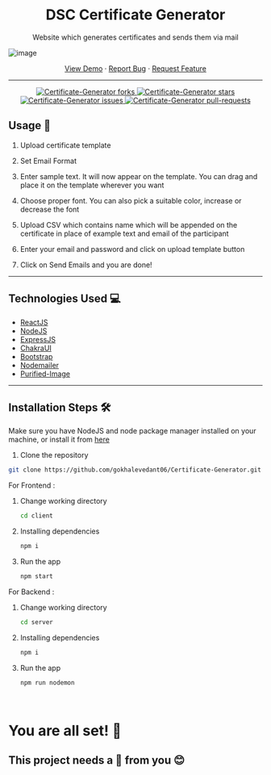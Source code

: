 <!-- title -->
<div align="center">
<h1> DSC Certificate Generator </h1>
</div>

<!-- description -->
<div>
<p align="center">Website which generates certificates and sends them via mail
</p>
</div>

![image](https://user-images.githubusercontent.com/79954118/177935151-93bc47e1-2ba4-4866-9563-cd6ba09eddee.png)


<p align="center">
    <a href="https://certificate-generator-dsc.herokuapp.com/" target="blank">View Demo</a>
    ·
    <a href="https://github.com/gokhalevedant06/Certificate-Generator/issues/new">Report Bug</a>
    ·
    <a href="https://github.com/gokhalevedant06/Certificate-Generator/issues/new">Request Feature</a>
</p>
<hr>
<div align="center">
    <a href="https://github.com/gokhalevedant06/Certificate-Generator/fork" target="blank">
<img src="https://img.shields.io/github/forks/gokhalevedant06/Certificate-Generator?style=flat-square" alt="Certificate-Generator forks"/>
</a>
<a href="https://github.com/gokhalevedant06/Certificate-Generator/stargazers" target="blank">
<img src="https://img.shields.io/github/stars/gokhalevedant06/Certificate-Generator?style=flat-square" alt="Certificate-Generator stars"/>
</a>
<a href="https://github.com/gokhalevedant06/Certificate-Generator/issues" target="blank">
<img src="https://img.shields.io/github/issues/gokhalevedant06/Certificate-Generator?style=flat-square" alt="Certificate-Generator issues"/>
</a>
<a href="https://github.com/gokhalevedant06/Certificate-Generator/pulls" target="blank">
<img src="https://img.shields.io/github/issues-pr/gokhalevedant06/Certificate-Generator?style=flat-square" alt="Certificate-Generator pull-requests"/>
</a>
</div>

## Usage 🚀
1. Upload certificate template
   
2. Set Email Format
   
3. Enter sample text. It will now appear on the template. You can drag and place it on the template wherever you want

4. Choose proper font. You can also pick a suitable color, increase or decrease the font

5. Upload CSV which contains name which will be appended on the certificate in place of example text and email of the participant

6. Enter your email and password and click on upload template button

7. Click on Send Emails and you are done! 

<hr>

## Technologies Used 💻 
* [ReactJS](https://reactjs.org/)
* [NodeJS](https://nodejs.org/en/)
* [ExpressJS](https://expressjs.com/)
* [ChakraUI](https://chakra-ui.com/)
* [Bootstrap](https://getbootstrap.com)
* [Nodemailer](https://nodemailer.com/about/)
* [Purified-Image](https://github.com/joshmarinacci/node-pureimage)

<hr>

## Installation Steps 🛠️
Make sure you have NodeJS and node package manager installed on your machine, or install it from <a href="https://nodejs.org/en/">here</a>

1. Clone the repository
   
```bash
git clone https://github.com/gokhalevedant06/Certificate-Generator.git
```
For Frontend :
1. Change working directory
   
   ```bash
   cd client
   ```
2. Installing dependencies
   
   ```bash
   npm i
   ```
3. Run the app 
   
   ```bash 
   npm start
   ```


For Backend :
1. Change working directory
   
   ```bash
   cd server
   ```
2. Installing dependencies
   
   ```bash
   npm i
   ```
3. Run the app 
   
   ```bash 
   npm run nodemon
   ```
</br>

# You are all set! 🌟 
## This project needs a 🌟 from you 😊
